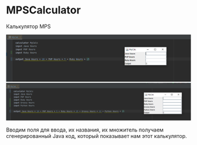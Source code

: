 # MPSCalculator
Калькулятор MPS

![пример 1](MPSCalculatorScreenshot1.PNG)
![пример 2](MPSCalculatorScreenshot2.PNG)

Вводим поля для ввода, их названия, их множитель получаем сгенерированный Java код, который показывает нам этот калькулятор.

